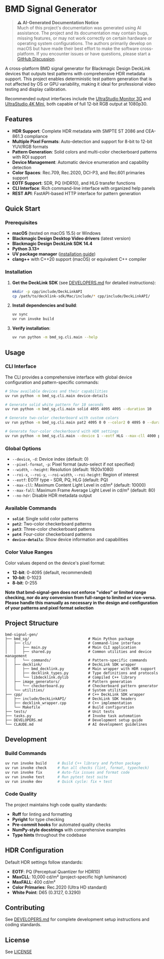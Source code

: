 # BMD Signal Generator

> **⚠️ AI-Generated Documentation Notice**  
> Much of this project's documentation was generated using AI assistance. The
> project and its documentation may contain bugs, missing features, or may not
> work correctly on certain hardware or operating system configurations. The
> authors primarily develop on macOS but have made their best effort to make the
> software cross-platform. If you encounter issues or have questions, please
> start a
> [GitHub Discussion](https://github.com/OpenLEDEval/bmd-signal-gen/discussions).

A cross-platform BMD signal generator for Blackmagic Design DeckLink devices
that outputs test patterns with comprehensive HDR metadata support. This project
enables deterministic test pattern generation that is not affected by OS or GPU
variability, making it ideal for professional video testing and display
calibration.

Recommended output interfaces include the
[UltraStudio Monitor 3G](https://www.blackmagicdesign.com/products/ultrastudio/techspecs/W-DLUS-13)
and
[UltraStudio 4K Mini](https://www.blackmagicdesign.com/products/ultrastudio/techspecs/W-DLUS-11),
both capable of full 12-bit RGB output at 1080p30.

## Features

- **HDR Support**: Complete HDR metadata with SMPTE ST 2086 and CEA-861.3
  compliance
- **Multiple Pixel Formats**: Auto-detection and support for 8-bit to 12-bit
  YUV/RGB formats
- **Pattern Generation**: Solid colors and multi-color checkerboard patterns
  with ROI support
- **Device Management**: Automatic device enumeration and capability detection
- **Color Spaces**: Rec.709, Rec.2020, DCI-P3, and Rec.601 primaries support
- **EOTF Support**: SDR, PQ (HDR10), and HLG transfer functions
- **CLI Interface**: Rich command-line interface with organized help panels
- **REST API**: FastAPI-based HTTP interface for pattern generation

## Quick Start

### Prerequisites

- **macOS** (tested on macOS 15.5) or Windows
- **Blackmagic Design Desktop Video drivers** (latest version)
- **Blackmagic Design DeckLink SDK 14.4**
- **Python 3.13+**
- **UV package manager**
  ([installation guide](https://docs.astral.sh/uv/getting-started/installation/))
- **clang++** with C++20 support (macOS) or equivalent C++ compiler

### Installation

1. **Get the DeckLink SDK** (see [DEVELOPERS.md](DEVELOPERS.md) for detailed
   instructions):

   ```bash
   mkdir -p cpp/include/DeckLinkAPI
   cp /path/to/decklink-sdk/Mac/include/* cpp/include/DeckLinkAPI/
   ```

2. **Install dependencies and build**:

   ```bash
   uv sync
   uv run invoke build
   ```

3. **Verify installation**:
   ```bash
   uv run python -m bmd_sg.cli.main --help
   ```

## Usage

### CLI Interface

The CLI provides a comprehensive interface with global device configuration and
pattern-specific commands:

```bash
# Show available devices and their capabilities
uv run python -m bmd_sg.cli.main device-details

# Generate solid white pattern for 10 seconds
uv run python -m bmd_sg.cli.main solid 4095 4095 4095 --duration 10

# Generate two-color checkerboard with custom colors
uv run python -m bmd_sg.cli.main pat2 4095 0 0 --color2 0 4095 0 --duration 5

# Generate four-color checkerboard with HDR settings
uv run python -m bmd_sg.cli.main --device 1 --eotf HLG --max-cll 4000 pat4 4095 0 0 --color2 0 4095 0 --color3 0 0 4095 --color4 4095 4095 4095
```

### Global Options

- `--device`, `-d`: Device index (default: 0)
- `--pixel-format`, `-p`: Pixel format (auto-select if not specified)
- `--width`, `--height`: Resolution (default: 1920x1080)
- `--roi-x`, `--roi-y`, `--roi-width`, `--roi-height`: Region of interest
- `--eotf`: EOTF type - SDR, PQ, HLG (default: PQ)
- `--max-cll`: Maximum Content Light Level in cd/m² (default: 10000)
- `--max-fall`: Maximum Frame Average Light Level in cd/m² (default: 80)
- `--no-hdr`: Disable HDR metadata output

### Available Commands

- **`solid`**: Single solid color patterns
- **`pat2`**: Two-color checkerboard patterns
- **`pat3`**: Three-color checkerboard patterns
- **`pat4`**: Four-color checkerboard patterns
- **`device-details`**: Show device information and capabilities

### Color Value Ranges

Color values depend on the device's pixel format:

- **12-bit**: 0-4095 (default, recommended)
- **10-bit**: 0-1023
- **8-bit**: 0-255

**Note that bmd-signal-gen does not enforce "video" or limited range checking, nor do any conversion from full-range to limited or vice-versa. Please handle this manually as necessary in the design and configuration of your patterns and pixel format selection**

## Project Structure

```
bmd-signal-gen/
├── bmd_sg/                           # Main Python package
│   ├── cli/                          # Command-line interface
│   │   ├── main.py                   # Main CLI application
│   │   ├── shared.py                 # Common utilities and device management
│   │   └── commands/                 # Pattern-specific commands
│   ├── decklink/                     # DeckLink SDK wrapper
│   │   ├── bmd_decklink.py           # Main wrapper with HDR support
│   │   ├── decklink_types.py         # Type definitions and protocols
│   │   └── libdecklink.dylib         # Compiled C++ library
│   ├── image_generators/             # Pattern generation
│   │   └── checkerboard.py           # Checkerboard pattern generator
│   └── utilities/                    # System utilities
├── cpp/                              # C++ DeckLink SDK wrapper
│   ├── include/DeckLinkAPI/          # DeckLink SDK headers
│   ├── decklink_wrapper.cpp          # C++ implementation
│   └── Makefile                      # Build configuration
├── tests/                            # Unit tests
├── tasks.py                          # Invoke task automation
├── DEVELOPERS.md                     # Development setup guide
└── CLAUDE.md                         # AI development guidelines
```

## Development

### Build Commands

```bash
uv run invoke build     # Build C++ library and Python package
uv run invoke check     # Run all checks (lint, format, typecheck)
uv run invoke fix       # Auto-fix issues and format code
uv run invoke test      # Run pytest test suite
uv run invoke dev       # Quick cycle: fix + test
```

### Code Quality

The project maintains high code quality standards:

- **Ruff** for linting and formatting
- **Pyright** for type checking
- **Pre-commit hooks** for automated quality checks
- **NumPy-style docstrings** with comprehensive examples
- **Type hints** throughout the codebase

## HDR Configuration

Default HDR settings follow standards:

- **EOTF**: PQ (Perceptual Quantizer for HDR10)
- **MaxCLL**: 10,000 cd/m² (project-specific high luminance)
- **MaxFALL**: 400 cd/m²
- **Color Primaries**: Rec.2020 (Ultra HD standard)
- **White Point**: D65 (0.3127, 0.3290)

## Contributing

See [DEVELOPERS.md](DEVELOPERS.md) for complete development setup instructions
and coding standards.

## License

See [LICENSE](LICENSE)
